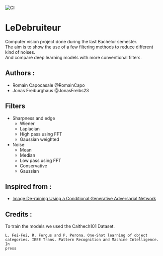 ![CI](https://github.com/JonasFreibur/ledebruiteur/workflows/Debruiteur%20CI/badge.svg)

# LeDebruiteur

Computer vision project done during the last Bachelor semester.  
The aim is to show the use of a few filtering methods to reduce different kind of noises.  
And compare deep learning models with more conventional filters.

## Authors :

* Romain Capocasale @RomainCapo
* Jonas Freiburghaus @JonasFreibs23

## Filters

* Sharpness and edge
  * Wiener
  * Laplacian
  * High pass using FFT
  * Gaussian weighted
* Noise
  * Mean
  * Median
  * Low pass using FFT
  * Conservative
  * Gaussian

## Inspired from :

* [Image De-raining Using a Conditional Generative Adversarial Network](https://arxiv.org/pdf/1701.05957.pdf)

## Credits :

To train the models we used the Calthech101 Dataset.

```
L. Fei-Fei, R. Fergus and P. Perona. One-Shot learning of object
categories. IEEE Trans. Pattern Recognition and Machine Intelligence. In
press
```
